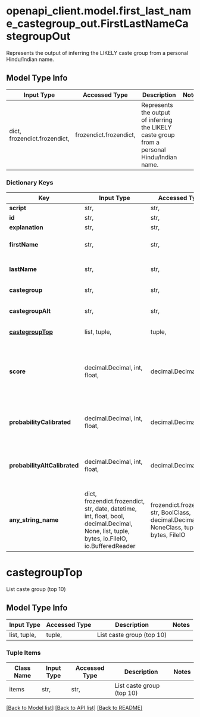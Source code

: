 # openapi_client.model.first_last_name_castegroup_out.FirstLastNameCastegroupOut

Represents the output of inferring the LIKELY caste group from a personal Hindu/Indian name.

## Model Type Info
Input Type | Accessed Type | Description | Notes
------------ | ------------- | ------------- | -------------
dict, frozendict.frozendict,  | frozendict.frozendict,  | Represents the output of inferring the LIKELY caste group from a personal Hindu/Indian name. | 

### Dictionary Keys
Key | Input Type | Accessed Type | Description | Notes
------------ | ------------- | ------------- | ------------- | -------------
**script** | str,  | str,  |  | [optional] 
**id** | str,  | str,  |  | [optional] 
**explanation** | str,  | str,  |  | [optional] 
**firstName** | str,  | str,  | The first name (also known as given name) | [optional] 
**lastName** | str,  | str,  | The last name (also known as family name, or surname) | [optional] 
**castegroup** | str,  | str,  | Most likely caste group | [optional] 
**castegroupAlt** | str,  | str,  | Second best alternative : caste group  | [optional] 
**[castegroupTop](#castegroupTop)** | list, tuple,  | tuple,  | List caste group (top 10) | [optional] 
**score** | decimal.Decimal, int, float,  | decimal.Decimal,  | Compatibility to NamSor_v1 Origin score value. Higher score is better, but score is not normalized. Use calibratedProbability if available.  | [optional] value must be a 64 bit float
**probabilityCalibrated** | decimal.Decimal, int, float,  | decimal.Decimal,  | The calibrated probability for caste to have been guessed correctly. -1 &#x3D; still calibrating.  | [optional] value must be a 64 bit float
**probabilityAltCalibrated** | decimal.Decimal, int, float,  | decimal.Decimal,  | The calibrated probability for caste OR casteAlt to have been guessed correctly. -1 &#x3D; still calibrating.  | [optional] value must be a 64 bit float
**any_string_name** | dict, frozendict.frozendict, str, date, datetime, int, float, bool, decimal.Decimal, None, list, tuple, bytes, io.FileIO, io.BufferedReader | frozendict.frozendict, str, BoolClass, decimal.Decimal, NoneClass, tuple, bytes, FileIO | any string name can be used but the value must be the correct type | [optional]

# castegroupTop

List caste group (top 10)

## Model Type Info
Input Type | Accessed Type | Description | Notes
------------ | ------------- | ------------- | -------------
list, tuple,  | tuple,  | List caste group (top 10) | 

### Tuple Items
Class Name | Input Type | Accessed Type | Description | Notes
------------- | ------------- | ------------- | ------------- | -------------
items | str,  | str,  | List caste group (top 10) | 

[[Back to Model list]](../../README.md#documentation-for-models) [[Back to API list]](../../README.md#documentation-for-api-endpoints) [[Back to README]](../../README.md)

